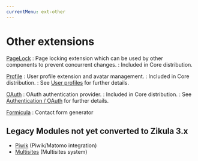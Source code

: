 ```yaml
---
currentMenu: ext-other
---
```

# Other extensions

[PageLock](https://github.com/zikula-modules/PageLock)
: Page locking extension which can be used by other components to prevent concurrent changes.
: Included in Core distribution.

[Profile](https://github.com/zikula-modules/Profile)
: User profile extension and avatar management.
: Included in Core distribution.
: See [User profiles](../AccessControl/Users/index.md#user-profiles) for further details.

[OAuth](https://github.com/zikula/OAuth)
: OAuth authentication provider.
: Included in Core distribution.
: See [Authentication / OAuth](../AccessControl/Authentication/index.md#oauth) for further details.

[Formicula](https://github.com/zikula-ev/Formicula)
: Contact form generator

## Legacy Modules not yet converted to Zikula 3.x

- [Piwik](https://github.com/Guite/Piwik) (Piwik/Matomo integration)
- [Multisites](https://github.com/zikula-modules/Multisites) (Multisites system)
